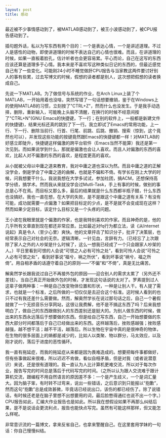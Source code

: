 ```yaml
---
layout: post
title: 感动
---
```


最近被不少事情感动到了，被MATLAB感动到了，被王小波感动到了，被CPU报告感动到了。

插句题外话，私以为写东西有两个目的：一个是表达心情，一个是讲述道理。不过人是感性的动物，即使讲道理的时候不表达自己的心情也很难。而且，在讲道理的时候，如果一直板着脸孔，估计听者也会更容易累。平心而论，自己在这写的东西应该还算是道理多于心情。我本来是不喜欢写这种类似日记的东西的，但最近感觉自己有了一些变化。可能刚24小时不睡觉做肝CPU报告与当家教这两件要讨好别人的事有些累，过去写博文的时候，假想的读者都是别人，这次想把假想的读者换成自己。

先说一下MATLAB。为了做信号与系统的作业，在Arch Linux上装了个MATLAB，一开始用着也没啥，突然写错了一句话想要撤销，鉴于在Windows上的使用MATLAB的习惯，立刻按了"CTRL+Z"，然而什么也没发生。于是我手动选择，删除，重新输入，可能晚上头脑不清醒，在换行的时候不经意间按了"CTRL+N"(GNU Emacs的快捷键，下一行；在别的软件上，一般都是新建文件的快捷键)，结果光标还真的跳到了下一行。我立即试了Emacs的常用功能，上一行、下一行、删除当前行、行首、行尾、前跳、后跳、撤销、搜索（惊到，这个竟然也可以），并发现这些功能的按键竟然跟Emacs的快捷键都一样！对MATLAB的好感立即陡升，快捷键这样偏激的跨平台软件（Emacs当然不能算）我还是第一次见到。而如果说学到什么，那就是偏激也会让人喜欢。而且人对偏激的东西的喜欢，比起人对不偏激的东西的喜欢，是程度更高的喜欢。

从小就被父母以中庸之道来教育，我对中庸之道也深以为然。而且中庸之道的正解没学会，倒是学会了中庸之道的曲解，也就是不偏和不倚。有学长在刚上大学的时候，问我想要干什么，我说我想在大学多试试，参加社团，搞ACM，还想保持高学分绩，搞学术。然而我从来就没学会过Mutli-Task，手上有事的时候，做别的事总是心不在焉。而目标又那么多，最后的结果就是什么东西都半瓶子醋，什么东西也没搞好。我也一直在想，在大学的失败，是不是跟这个中庸之道有关系？有没有可能，成功就需要一点偏激？如果把目标定的少点，是不是就不会变成现在这样？然而如果少定目标，该定什么目标又是一个头疼的问题。

王小波在我眼里就是个偏激的作家，也是我特别喜欢的作家。而且神奇的是，他的几乎所有文章直到现在都还非常应景。比如最近对fq行为都立法，读《从Internet说起》真是令人（至少心里）爽快。他的文章抨击了知识分子，批评了决策层，也经常表示自己对社会的无奈。逻辑清晰，一针见血，言辞有力。（已经忘了上次跟除了家人之外的人吵架是什么时候了，这么一想我已经成了一个只会跟家人吵架的人。）平日里看到可恨的人会说“可恨之人必有可怜之处”，看到可怜人会说“可怜之人必有可恨之处”，看到好事说“福兮，祸之所伏”，看到坏事说“祸兮，福之所倚”。用自相矛盾的话遵守着自己的原则——“不偏”和“不倚”，真是无比痛苦。

解奥然学长跟我说过自己不再接外包的原因——迎合别人的需求太累了（另外还不差钱）。当自己真正开始做外包的时候，才发现这句话说的太对了。罗素提到过人这辈子做两种事：一种是自己改变物体位置和形状，一种是让别人干。有人提了需求，也就是一个标准，之后所做的一切仅仅是去迎合这个标准。这时候人看到的也只不过有我还差什么需要做。然而，解奥然学长在说过那句话之后，自己一个暑假就做了一个无损音乐分享网站，这很让我费解，他不是不搞这东西了吗？后来我想明白了，做自己的东西跟做别人的东西差别还是挺大的。为别人做东西的时候，做出来的东西永远落后于想要做的东西。但是给自己写东西，自己一开始想要做的东西大部分时间都落后于自己已经做出来的东西。这样越落后，挫败感越强；挫败感越强，越不想干活；越不干活，越落后。所以生物在宇宙中真的是很神奇的物体，在生物的很多层面上的熵都是减少的，比如人以类聚、物以群分，马太效应，以及刚才说的，落后于进度的恶性循环。

我一直有拖延症，而我的拖延症从来都是因为畏难造成的。想要把每件事都做好，但有些事做起来很难，所以迟迟不肯做，看似自相矛盾，但是对我（或者说潜意识）来说，还是很有道理的。我一直认为人比计算机更难交流，所以对于每次作业，报告写完的时间总是落后于代码写完的时间。（之所以认为跟人交流难于跟计算机交流，跟编程不用自然语言的原因差不多：一个是产生歧义，一个是词汇量大。因为脑子笨，有时转不过弯来，说出一些错话，之后意识到只能报以“抱歉”，然而这句“抱歉”总是成效甚微，毕竟话已经说出口，该伤的都已经伤了。除了说错话，有时候还老是在脑子里想不出想要用的词，最后脸憋得通红也说不出一个字。）CPU报告如此，汇编大作业报告也是如此。所以我在想假设如果不再那么纠结后果，是不是说话会更流利点，报告也能快点写完。虽然有可能这样那样，但又能怎么样呢。

非常意识流的一篇博文，拿来反省自己，也拿来警醒自己。在这里套用学妹的一句话：你自己慢慢纠结。
